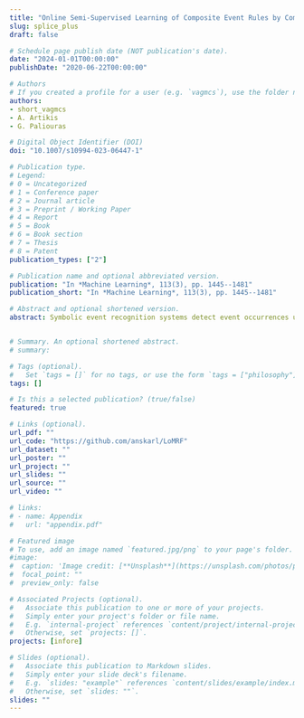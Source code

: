 ```yaml
---
title: "Online Semi-Supervised Learning of Composite Event Rules by Combining Structure and Mass-Based Predicate Similarity"
slug: splice_plus
draft: false

# Schedule page publish date (NOT publication's date).
date: "2024-01-01T00:00:00"
publishDate: "2020-06-22T00:00:00"

# Authors
# If you created a profile for a user (e.g. `vagmcs`), use the folder name instead, and should be replaced by their full name and linked to their profile.
authors:
- short_vagmcs
- A. Artikis
- G. Paliouras

# Digital Object Identifier (DOI)
doi: "10.1007/s10994-023-06447-1"

# Publication type.
# Legend:
# 0 = Uncategorized
# 1 = Conference paper
# 2 = Journal article
# 3 = Preprint / Working Paper
# 4 = Report
# 5 = Book
# 6 = Book section
# 7 = Thesis
# 8 = Patent
publication_types: ["2"]

# Publication name and optional abbreviated version.
publication: "In *Machine Learning*, 113(3), pp. 1445--1481"
publication_short: "In *Machine Learning*, 113(3), pp. 1445--1481"

# Abstract and optional shortened version.
abstract: Symbolic event recognition systems detect event occurrences using first-order logic rules. Although existing online structure learning approaches ease the discovery of such rules in noisy data streams, they assume the existence of fully labelled training data. SPLICE is a recent online graph-based approach that estimates the labels of unlabelled data and makes it possible to learn such rules from semi-supervised training sequences of logical interpretations. However, SPLICE labelling depends significantly on the metric used to compute the distances of unlabelled examples to their labelled counterparts. Moreover, there is no guarantee about the quality of the labelling found in the local graphs that are built as the data stream in. In this paper, we propose a new online learning method, which includes an enhanced hybrid measure that combines an optimised structural distance, and a data-driven one. The former is guided by feature selection targeted to kNN classification, while the latter is a mass-based dissimilarity. Additionally, the enhanced SPLICE method, improves the graph construction process, by storing a synopsis of the past, in order to achieve more informed labelling on the local graphs. We evaluate our approach by learning Event Calculus theories for the tasks of human activity recognition, maritime monitoring, and fleet management. The evaluation suggests that our approach outperforms its predecessor, in terms of inferring the missing labels and improving the predictive accuracy of the underlying structure learning system.


# Summary. An optional shortened abstract.
# summary:

# Tags (optional).
#   Set `tags = []` for no tags, or use the form `tags = ["philosophy"]`.
tags: []

# Is this a selected publication? (true/false)
featured: true

# Links (optional).
url_pdf: ""
url_code: "https://github.com/anskarl/LoMRF"
url_dataset: ""
url_poster: ""
url_project: ""
url_slides: ""
url_source: ""
url_video: ""

# links:
# - name: Appendix
#   url: "appendix.pdf"

# Featured image
# To use, add an image named `featured.jpg/png` to your page's folder.
#image:
#  caption: 'Image credit: [**Unsplash**](https://unsplash.com/photos/pLCdAaMFLTE)'
#  focal_point: ""
#  preview_only: false

# Associated Projects (optional).
#   Associate this publication to one or more of your projects.
#   Simply enter your project's folder or file name.
#   E.g. `internal-project` references `content/project/internal-project/index.md`.
#   Otherwise, set `projects: []`.
projects: [infore]

# Slides (optional).
#   Associate this publication to Markdown slides.
#   Simply enter your slide deck's filename.
#   E.g. `slides: "example"` references `content/slides/example/index.md`.
#   Otherwise, set `slides: ""`.
slides: ""
---
```

